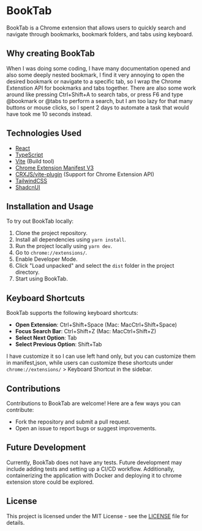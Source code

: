 # BookTab

BookTab is a Chrome extension that allows users to quickly search and navigate through bookmarks, bookmark folders, and tabs using keyboard.

## Why creating BookTab

When I was doing some coding, I have many documentation opened and also some deeply nested bookmark, I find it very annoying to open the desired bookmark or navigate to a specific tab, so I wrap the Chrome Extenstion API for bookmarks and tabs together. There are also some work around like pressing Ctrl+Shift+A to search tabs, or press F6 and type @bookmark or @tabs to perform a search, but I am too lazy for that many buttons or mouse clicks, so I spent 2 days to automate a task that would have took me 10 seconds instead.

## Technologies Used

-   [React](https://react.dev/)
-   [TypeScript](https://www.typescriptlang.org/)
-   [Vite](https://vitejs.dev/) (Build tool)
-   [Chrome Extension Manifest V3](https://developer.chrome.com/docs/extensions)
-   [CRXJS/vite-plugin](https://crxjs.dev/vite-plugin) (Support for Chrome Extension API)
-   [TailwindCSS](https://tailwindcss.com/)
-   [ShadcnUI](https://ui.shadcn.com/)

## Installation and Usage

To try out BookTab locally:

1. Clone the project repository.
2. Install all dependencies using `yarn install`.
3. Run the project locally using `yarn dev`.
4. Go to `chrome://extensions/`.
5. Enable Developer Mode.
6. Click "Load unpacked" and select the `dist` folder in the project directory.
7. Start using BookTab.

## Keyboard Shortcuts

BookTab supports the following keyboard shortcuts:

-   **Open Extension**: Ctrl+Shift+Space (Mac: MacCtrl+Shift+Space)
-   **Focus Search Bar**: Ctrl+Shift+Z (Mac: MacCtrl+Shift+Z)
-   **Select Next Option**: Tab
-   **Select Previous Option**: Shift+Tab

I have customize it so I can use left hand only, but you can customize them in manifest,json, while users can customize these shortcuts under `chrome://extensions/` > Keyboard Shortcut in the sidebar.

## Contributions

Contributions to BookTab are welcome! Here are a few ways you can contribute:

-   Fork the repository and submit a pull request.
-   Open an issue to report bugs or suggest improvements.

## Future Development

Currently, BookTab does not have any tests. Future development may include adding tests and setting up a CI/CD workflow. Additionally, containerizing the application with Docker and deploying it to chrome extension store could be explored.

## License

This project is licensed under the MIT License - see the [LICENSE](LICENSE) file for details.

<!-- # React + TypeScript + Vite

This template provides a minimal setup to get React working in Vite with HMR and some ESLint rules.

Currently, two official plugins are available:

-   [@vitejs/plugin-react](https://github.com/vitejs/vite-plugin-react/blob/main/packages/plugin-react/README.md) uses [Babel](https://babeljs.io/) for Fast Refresh
-   [@vitejs/plugin-react-swc](https://github.com/vitejs/vite-plugin-react-swc) uses [SWC](https://swc.rs/) for Fast Refresh

## Expanding the ESLint configuration

If you are developing a production application, we recommend updating the configuration to enable type aware lint rules:

-   Configure the top-level `parserOptions` property like this:

```js
export default {
    // other rules...
    parserOptions: {
        ecmaVersion: "latest",
        sourceType: "module",
        project: ["./tsconfig.json", "./tsconfig.node.json"],
        tsconfigRootDir: __dirname,
    },
};
```

-   Replace `plugin:@typescript-eslint/recommended` to `plugin:@typescript-eslint/recommended-type-checked` or `plugin:@typescript-eslint/strict-type-checked`
-   Optionally add `plugin:@typescript-eslint/stylistic-type-checked`
-   Install [eslint-plugin-react](https://github.com/jsx-eslint/eslint-plugin-react) and add `plugin:react/recommended` & `plugin:react/jsx-runtime` to the `extends` list -->
